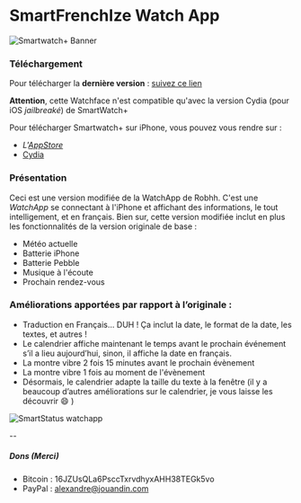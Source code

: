SmartFrenchIze Watch App
=====================
![Smartwatch+ Banner](https://raw.github.com/Allezxandre/SmartStatus-AppStore/master/AppStore%20Assets/SmartFrenchIze-Header.png)

### Téléchargement
Pour télécharger la **dernière version** : [suivez ce lien](https://github.com/Allezxandre/Smart-FrenchIze-Jailbreak/releases)

**Attention**, cette Watchface n'est compatible qu'avec la version Cydia (pour iOS _jailbreaké_) de SmartWatch+

Pour télécharger Smartwatch+ sur iPhone, vous pouvez vous rendre sur : 
- *L'[AppStore](https://itunes.apple.com/us/app/smartwatch+-for-pebble/id711357931?ls=1&mt=8)*
- [Cydia](http://moreinfo.thebigboss.org/moreinfo/depiction.php?file=smartwatchplusDp)


### Présentation

Ceci est une version modifiée de la WatchApp de Robhh. C'est une *WatchApp* se connectant à l'iPhone et affichant des informations, le tout intelligement, et en français.
Bien sur, cette version modifiée inclut en plus les fonctionnalités de la version originale de base :
* Météo actuelle
* Batterie iPhone
* Batterie Pebble
* Musique à l'écoute
* Prochain rendez-vous

### Améliorations apportées par rapport à l’originale : 
* Traduction en Français… DUH ! Ça inclut la date, le format de la date, les textes, et autres !
* Le calendrier affiche maintenant le temps avant le prochain événement s’il a lieu aujourd’hui, sinon, il affiche la date en français.
* La montre vibre 2 fois 15 minutes avant le prochain évènement
* La montre vibre 1 fois au moment de l'évènement
* Désormais, le calendrier adapte la taille du texte à la fenêtre
(il y a beaucoup d’autres améliorations sur le calendrier, je vous laisse les découvrir :smile: )

![SmartStatus watchapp](https://raw.github.com/Allezxandre/SmartStatus-AppStore/master/SmartStatus.jpg)

--
##### Dons (Merci)
* Bitcoin : 16JZUsQLa6PsccTxrvdhyxAHH38TEGk5vo 
* PayPal : alexandre@jouandin.com
